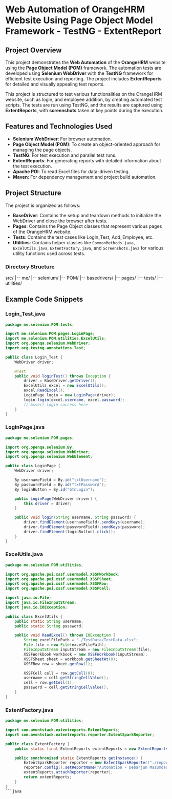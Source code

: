 # Web Automation of OrangeHRM Website Using Page Object Model Framework - TestNG - ExtentReport

## Project Overview

This project demonstrates the **Web Automation** of the **OrangeHRM** website using the **Page Object Model (POM)** framework. The automation tests are developed using **Selenium WebDriver** with the **TestNG** framework for efficient test execution and reporting. The project includes **ExtentReports** for detailed and visually appealing test reports.

This project is structured to test various functionalities on the OrangeHRM website, such as login, and employee addition, by creating automated test scripts. The tests are run using TestNG, and the results are captured using **ExtentReports**, with **screenshots** taken at key points during the execution.

## Features and Technologies Used

- **Selenium WebDriver**: For browser automation.
- **Page Object Model (POM)**: To create an object-oriented approach for managing the page objects.
- **TestNG**: For test execution and parallel test runs.
- **ExtentReports**: For generating reports with detailed information about the test execution.
- **Apache POI**: To read Excel files for data-driven testing.
- **Maven**: For dependency management and project build automation.

## Project Structure

The project is organized as follows:

- **BaseDriver**: Contains the setup and teardown methods to initialize the WebDriver and close the browser after tests.
- **Pages**: Contains the Page Object classes that represent various pages of the OrangeHRM website.
- **Tests**: Contains the test cases like Login_Test, Add_Employee, etc.
- **Utilities**: Contains helper classes like `CommonMethods.java`, `ExcelUtils.java`, `ExtentFactory.java`, and `Screenshots.java` for various utility functions used across tests.

### Directory Structure

src/ |-- me/ |-- selenium/ |-- POM/ |-- basedrivers/ |-- pages/ |-- tests/ |-- utilities/


## Example Code Snippets

### Login_Test.java

```java
package me.selenium.POM.tests;

import me.selenium.POM.pages.LoginPage;
import me.selenium.POM.utilities.ExcelUtils;
import org.openqa.selenium.WebDriver;
import org.testng.annotations.Test;

public class Login_Test {
    WebDriver driver;

    @Test
    public void loginTest() throws Exception {
        driver = BaseDriver.getDriver();
        ExcelUtils excel = new ExcelUtils();
        excel.ReadExcel();
        LoginPage login = new LoginPage(driver);
        login.login(excel.username, excel.password);
        // Assert login success here
    }
}
```

### LoginPage.java
```java
package me.selenium.POM.pages;

import org.openqa.selenium.By;
import org.openqa.selenium.WebDriver;
import org.openqa.selenium.WebElement;

public class LoginPage {
    WebDriver driver;

    By usernameField = By.id("txtUsername");
    By passwordField = By.id("txtPassword");
    By loginButton = By.id("btnLogin");

    public LoginPage(WebDriver driver) {
        this.driver = driver;
    }

    public void login(String username, String password) {
        driver.findElement(usernameField).sendKeys(username);
        driver.findElement(passwordField).sendKeys(password);
        driver.findElement(loginButton).click();
    }
}
```

### ExcelUtils.java
```java
package me.selenium.POM.utilities;

import org.apache.poi.xssf.usermodel.XSSFWorkbook;
import org.apache.poi.xssf.usermodel.XSSFSheet;
import org.apache.poi.xssf.usermodel.XSSFRow;
import org.apache.poi.xssf.usermodel.XSSFCell;

import java.io.File;
import java.io.FileInputStream;
import java.io.IOException;

public class ExcelUtils {
    public static String username;
    public static String password;

    public void ReadExcel() throws IOException {
        String excelFilePath = "./TestData/TestData.xlsx";
        File file = new File(excelFilePath);
        FileInputStream inputStream = new FileInputStream(file);
        XSSFWorkbook workbook = new XSSFWorkbook(inputStream);
        XSSFSheet sheet = workbook.getSheetAt(0);
        XSSFRow row = sheet.getRow(1);

        XSSFCell cell = row.getCell(0);
        username = cell.getStringCellValue();
        cell = row.getCell(1);
        password = cell.getStringCellValue();
    }
}
```
### ExtentFactory.java
```java
package me.selenium.POM.utilities;

import com.aventstack.extentreports.ExtentReports;
import com.aventstack.extentreports.reporter.ExtentSparkReporter;

public class ExtentFactory {
    public static final ExtentReports extentReports = new ExtentReports();

    public synchronized static ExtentReports getInstance() {
        ExtentSparkReporter reporter = new ExtentSparkReporter("./reports/Report.html");
        reporter.config().setReportName("Automation - Debarjun Mazumdar");
        extentReports.attachReporter(reporter);
        return extentReports;
    }
}
```java










